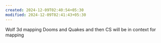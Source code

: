 ```yaml
---
created: 2024-12-09T02:40:54+05:30
modified: 2024-12-09T02:41:43+05:30
---
```


Wolf 3d mapping
Dooms and Quakes and
then CS will be in context for mapping
